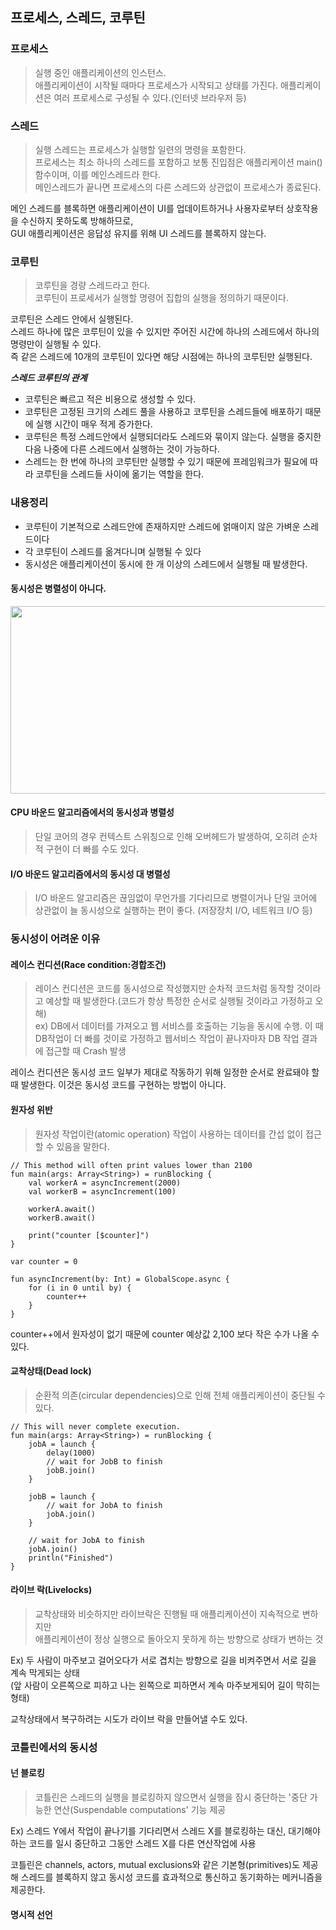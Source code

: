 ## 프로세스, 스레드, 코루틴

### 프로세스
>실행 중인 애플리케이션의 인스턴스.  
애플리케이션이 시작될 때마다 프로세스가 시작되고 상태를 가진다.
애플리케이션은 여러 프로세스로 구성될 수 있다.(인터넷 브라우저 등)

### 스레드
>실행 스레드는 프로세스가 실행할 일련의 명령을 포함한다.  
프로세스는 최소 하나의 스레드를 포함하고 보통 진입점은 애플리케이션 main()함수이며, 이를 메인스레드라 한다.  
메인스레드가 끝나면 프로세스의 다른 스레드와 상관없이 프로세스가 종료된다.

메인 스레드를 블록하면 애플리케이션이 UI를 업데이트하거나 사용자로부터 상호작용을 수신하지 못하도록 방해하므로,  
GUI 애플리케이션은 응답성 유지를 위해 UI 스레드를 블록하지 않는다.

### 코루틴
>코루틴을 경량 스레드라고 한다.  
코루틴이 프로세서가 실행할 명령어 집합의 실행을 정의하기 때문이다.

코루틴은 스레드 안에서 실행된다.  
스레드 하나에 많은 코루틴이 있을 수 있지만 주어진 시간에 하나의 스레드에서 하나의 명령만이 실행될 수 있다.  
즉 같은 스레드에 10개의 코루틴이 있다면 해당 시점에는 하나의 코루틴만 실행된다.

***스레드 코루틴의 관계***
- 코루틴은 빠르고 적은 비용으로 생성할 수 있다.
- 코루틴은 고정된 크기의 스레드 풀을 사용하고 코루틴을 스레드들에 배포하기 때문에 실행 시간이 매우 적게 증가한다.
- 코루틴은 특정 스레드안에서 실행되더라도 스레드와 묶이지 않는다. 실행을 중지한 다음 나중에 다른 스레드에서 실행하는 것이 가능하다.
- 스레드는 한 번에 하나의 코루틴만 실행할 수 있기 때문에 프레임워크가 필요에 따라 코루틴을 스레드들 사이에 옮기는 역할을 한다.

### 내용정리
- 코루틴이 기본적으로 스레드안에 존재하지만 스레드에 얽매이지 않은 가벼운 스레드이다  
- 각 코루틴이 스레드를 옮겨다니며 실행될 수 있다
- 동시성은 애플리케이션이 동시에 한 개 이상의 스레드에서 실행될 때 발생한다.  

#### 동시성은 병렬성이 아니다.

<img src="https://user-images.githubusercontent.com/4969393/118619973-077bd980-b800-11eb-836e-20b26f35739f.png" height="300px" width="700px">

#### CPU 바운드 알고리즘에서의 동시성과 병렬성
>단일 코어의 경우 컨텍스트 스위칭으로 인해 오버헤드가 발생하여, 오히려 순차적 구현이 더 빠를 수도 있다.

#### I/O 바운드 알고리즘에서의 동시성 대 병렬성
>I/O 바운드 알고리즘은 끊임없이 무언가를 기다리므로 병렬이거나 단일 코어에 상관없이 늘 동시성으로 실행하는 편이 좋다. (저장장치 I/O, 네트워크 I/O 등)

### 동시성이 어려운 이유
#### 레이스 컨디션(Race condition:경합조건)
>레이스 컨디션은 코드를 동시성으로 작성했지만 순차적 코드처럼 동작할 것이라고 예상할 때 발생한다.(코드가 항상 특정한 순서로 실행될 것이라고 가정하고 오해)  
ex) DB에서 데이터를 가져오고 웹 서비스를 호출하는 기능을 동시에 수행. 이 때 DB작업이 더 빠를 것이로 가정하고 웹서비스 작업이 끝나자마자 DB 작업 결과에 접근할 때 Crash 발생

레이스 컨디션은 동시성 코드 일부가 제대로 작동하기 위해 일정한 순서로 완료돼야 할 때 발생한다. 이것은 동시성 코드를 구현하는 방법이 아니다.

#### 원자성 위반
>원자성 작업이란(atomic operation) 작업이 사용하는 데이터를 간섭 없이 접근할 수 있음을 말한다.

```
// This method will often print values lower than 2100
fun main(args: Array<String>) = runBlocking {
    val workerA = asyncIncrement(2000)
    val workerB = asyncIncrement(100)

    workerA.await()
    workerB.await()

    print("counter [$counter]")
}

var counter = 0

fun asyncIncrement(by: Int) = GlobalScope.async {
    for (i in 0 until by) {
        counter++
    }
}
```
counter++에서 원자성이 없기 때문에 counter 예상값 2,100 보다 작은 수가 나올 수 있다.

#### 교착상태(Dead lock)
>순환적 의존(circular dependencies)으로 인해 전체 애플리케이션이 중단될 수 있다.

```
// This will never complete execution.
fun main(args: Array<String>) = runBlocking {
    jobA = launch {
        delay(1000)
        // wait for JobB to finish
        jobB.join()
    }

    jobB = launch {
        // wait for JobA to finish
        jobA.join()
    }

    // wait for JobA to finish
    jobA.join()
    println("Finished")
}
```

#### 라이브 락(Livelocks)
>교착상태와 비슷하지만 라이브락은 진행될 때 애플리케이션이 지속적으로 변하지만  
애플리케이션이 정상 실행으로 돌아오지 못하게 하는 방향으로 상태가 변하는 것  

Ex) 두 사람이 마주보고 걸어오다가 서로 겹치는 방향으로 길을 비켜주면서 서로 길을 계속 막게되는 상태  
(앞 사람이 오른쪽으로 피하고 나는 왼쪽으로 피하면서 계속 마주보게되어 길이 막히는 형태)

교착상태에서 복구하려는 시도가 라이브 락을 만들어낼 수도 있다.

### 코틀린에서의 동시성

#### 넌 블로킹
>코틀린은 스레드의 실행을 블로킹하지 않으면서 실행을 잠시 중단하는 '중단 가능한 연산(Suspendable computations' 기능 제공

Ex) 스레드 Y에서 작업이 끝나기를 기다리면서 스레드 X를 블로킹하는 대신, 대기해야 하는 코드를 일시 중단하고 그동안 스레드 X를 다른 연산작업에 사용

코틀린은 channels, actors, mutual exclusions와 같은 기본형(primitives)도 제공해 스레드를 블록하지 않고 동시성 코드를 효과적으로 통신하고 동기화하는 메커니즘을 제공한다.

#### 명시적 선언
